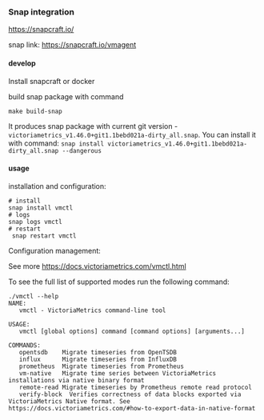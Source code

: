### Snap integration

<https://snapcraft.io/>

snap link: <https://snapcraft.io/vmagent>

#### develop

Install snapcraft or docker

build snap package with command

 ```console
make build-snap
```

It produces snap package with current git version - `victoriametrics_v1.46.0+git1.1bebd021a-dirty_all.snap`.
You can install it with command: `snap install victoriametrics_v1.46.0+git1.1bebd021a-dirty_all.snap --dangerous`

#### usage

installation and configuration:

```console
# install
snap install vmctl
# logs
snap logs vmctl
# restart
 snap restart vmctl
```

Configuration management:

See more https://docs.victoriametrics.com/vmctl.html

To see the full list of supported modes run the following command:

```console
./vmctl --help
NAME:
   vmctl - VictoriaMetrics command-line tool

USAGE:
   vmctl [global options] command [command options] [arguments...]

COMMANDS:
   opentsdb    Migrate timeseries from OpenTSDB
   influx      Migrate timeseries from InfluxDB
   prometheus  Migrate timeseries from Prometheus
   vm-native   Migrate time series between VictoriaMetrics installations via native binary format
   remote-read Migrate timeseries by Prometheus remote read protocol
   verify-block  Verifies correctness of data blocks exported via VictoriaMetrics Native format. See https://docs.victoriametrics.com/#how-to-export-data-in-native-format
```